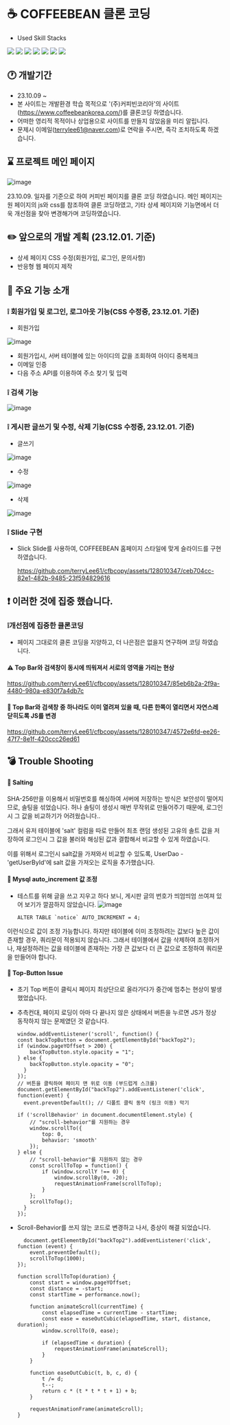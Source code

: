 # ☕️ COFFEEBEAN 클론 코딩
- Used Skill Stacks
  
<img src="https://img.shields.io/badge/javascript-F7DF1E?style=for-the-badge&logo=javascript&logoColor=white"> <img src="https://img.shields.io/badge/css3-1572B6?style=for-the-badge&logo=css3&logoColor=white"> <img src="https://img.shields.io/badge/html5-E34F26?style=for-the-badge&logo=html5&logoColor=white"> <img src="https://img.shields.io/badge/apachetomcat-F8DC75?style=for-the-badge&logo=apachetomcat&logoColor=white"> <img src="https://img.shields.io/badge/eclipseide-2C2255?style=for-the-badge&logo=eclipseide&logoColor=white"> <img src="https://img.shields.io/badge/mysql-4479A1?style=for-the-badge&logo=mysql&logoColor=white"> <img src="https://img.shields.io/badge/jquery-0769AD?style=for-the-badge&logo=jquery&logoColor=white">

## 🕐 개발기간
- 23.10.09 ~
- 본 사이트는 개발환경 학습 목적으로 '(주)커피빈코리아'의 사이트(https://www.coffeebeankorea.com/)를 클론코딩 하였습니다.
- 어떠한 영리적 목적이나 상업용으로 사이트를 만들지 않았음을 미리 알립니다.
- 문제시 이메일(terrylee61@naver.com)로 연락을 주시면, 즉각 조치하도록 하겠습니다.
  
## ⌛️ 프로젝트 메인 페이지
![image](https://github.com/terryLee61/cfbcopy/assets/128010347/0267e354-47f7-4b78-92d5-1f910ce6a91b)

23.10.09. 일자를 기준으로 하여 커피빈 페이지를 클론 코딩 하였습니다.
메인 페이지는 원 페이지의 js와 css를 참조하여 클론 코딩하였고,
기타 상세 페이지와 기능면에서 더욱 개선점을 찾아 변경해가며 코딩하였습니다.

## ✏️ 앞으로의 개발 계획 (23.12.01. 기준)
- 상세 페이지 CSS 수정(회원가입, 로그인, 문의사항)
- 반응형 웹 페이지 제작

## 🔎 주요 기능 소개
### ❕ 회원가입 및 로그인, 로그아웃 기능(CSS 수정중, 23.12.01. 기준)
- 회원가입
  
![image](https://github.com/terryLee61/cfbcopy/assets/128010347/f7dc7048-be9e-45ce-92f0-c45bbe0b80d8)
  - 회원가입시, 서버 테이블에 있는 아이디의 값을 조회하여 아이디 중복체크
  - 이메일 인증
  - 다음 주소 API를 이용하여 주소 찾기 및 입력

### ❕ 검색 기능
  
  ![image](https://github.com/terryLee61/cfbcopy/assets/128010347/2942a046-1737-49f8-96be-0a796e8aef0d)

### ❕ 게시판 글쓰기 및 수정, 삭제 기능(CSS 수정중, 23.12.01. 기준)
- 글쓰기
  
![image](https://github.com/terryLee61/cfbcopy/assets/128010347/939ac160-af70-4059-8447-7d0db7213665)
- 수정
  
![image](https://github.com/terryLee61/cfbcopy/assets/128010347/ecf0ec05-df5f-4488-8b64-fed90d9b2476)
- 삭제
  
![image](https://github.com/terryLee61/cfbcopy/assets/128010347/2201188b-c353-4697-bc5c-2323f81ef070)

### ❕ Slide 구현
- Slick Slide를 사용하여, COFFEEBEAN 홈페이지 스타일에 맞게 슬라이드를 구현 하였습니다.
  
  https://github.com/terryLee61/cfbcopy/assets/128010347/ceb704cc-82e1-482b-9485-23f594829616


## ❗️ 이러한 것에 집중 했습니다.
### ❕개선점에 집중한 클론코딩
- 페이지 그대로의 클론 코딩을 지양하고, 더 나은점은 없을지 연구하며 코딩 하였습니다.

#### ⚠️ Top Bar와 검색창이 동시에 띄워져서 서로의 영역을 가리는 현상
https://github.com/terryLee61/cfbcopy/assets/128010347/85eb6b2a-2f9a-4480-980a-e830f7a4db7c

#### 💊 Top Bar와 검색창 중 하나라도 이미 열려져 있을 때, 다른 한쪽이 열리면서 자연스레 닫히도록 JS를 변경
https://github.com/terryLee61/cfbcopy/assets/128010347/4572e6fd-ee26-47f7-8e1f-420ccc26ed61

## 💣 Trouble Shooting

#### 📌 Salting

SHA-256만을 이용해서 비밀번호를 해싱하여 서버에 저장하는 방식은 보안성이 떨어지므로, 솔팅을 섞었습니다.
허나 솔팅이 생성시 매번 무작위로 만들어주기 때문에, 로그인시 그 값을 비교하기가 어려웠습니다..

그래서 유저 테이블에 'salt' 컬럼을 따로 만들어 최초 랜덤 생성된 고유의 솔트 값을 저장하여 
로그인시 그 값을 불러와 해싱된 값과 결합해서 비교할 수 있게 하였습니다.

이를 위해서 로그인시 salt값을 가져와서 비교할 수 있도록, UserDao - 'getUserById'에 salt 값을 가져오는 로직을 추가했습니다.

#### 📌 Mysql auto_increment 값 조정
- 테스트를 위해 글을 쓰고 지우고 하다 보니, 게시판 글의 번호가 띄엄띄엄 쓰여져 있어 보기가 깔끔하지 않았습니다.
![image](https://github.com/terryLee61/cfbcopy/assets/128010347/25703d80-85a2-4807-ab5d-1560f91cd8bf)

      ALTER TABLE `notice` AUTO_INCREMENT = 4;

이런식으로 값이 조정 가능합니다. 하지만 테이블에 이미 조정하려는 값보다 높은 값이 존재할 경우, 쿼리문이 적용되지 않습니다.
그래서 테이블에서 값을 삭제하여 조정하거나, 재설정하려는 값을 테이블에 존재하는 가장 큰 값보다 더 큰 값으로 조정하여 쿼리문을 만들어야 합니다.

#### 📌 Top-Button Issue
- 초기 Top 버튼이 클릭시 페이지 최상단으로 올라가다가 중간에 멈추는 현상이 발생 했었습니다.
- 추측컨대, 페이지 로딩이 아마 다 끝나지 않은 상태에서 버튼을 누르면 JS가 정상 동작하지 않는 문제였던 것 같습니다.

      window.addEventListener('scroll', function() {
      const backTopButton = document.getElementById("backTop2");
      if (window.pageYOffset > 200) {
          backTopButton.style.opacity = "1";
      } else {
          backTopButton.style.opacity = "0";
        }
      });
      // 버튼을 클릭하여 페이지 맨 위로 이동 (부드럽게 스크롤)
      document.getElementById("backTop2").addEventListener('click', function(event) {
        event.preventDefault(); // 디폴트 클릭 동작 (링크 이동) 막기
  
      if ('scrollBehavior' in document.documentElement.style) {
          // "scroll-behavior"를 지원하는 경우
          window.scrollTo({
              top: 0,
              behavior: 'smooth'
          });
      } else {
          // "scroll-behavior"를 지원하지 않는 경우
          const scrollToTop = function() {
              if (window.scrollY !== 0) {
                  window.scrollBy(0, -20);
                  requestAnimationFrame(scrollToTop);
              }
          };
          scrollToTop();
        }
      });

- Scroll-Behavior를 쓰지 않는 코드로 변경하고 나서, 증상이 해결 되었습니다.
      
        document.getElementById("backTop2").addEventListener('click', function (event) {
          event.preventDefault();
          scrollToTop(1000); 
      });
      
      function scrollToTop(duration) {
          const start = window.pageYOffset;
          const distance = -start; 
          const startTime = performance.now();
      
          function animateScroll(currentTime) {
              const elapsedTime = currentTime - startTime;
              const ease = easeOutCubic(elapsedTime, start, distance, duration);
              window.scrollTo(0, ease);
      
              if (elapsedTime < duration) {
                  requestAnimationFrame(animateScroll);
              }
          }
      
          function easeOutCubic(t, b, c, d) {
              t /= d;
              t--;
              return c * (t * t * t + 1) + b;
          }
      
          requestAnimationFrame(animateScroll);
      }

